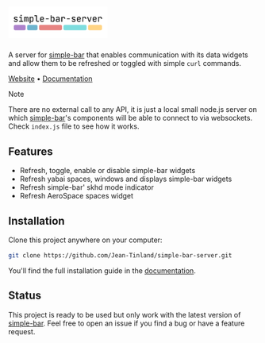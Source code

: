 # <img src="./images/logo-simple-bar-server.png" width="200" alt="simple-bar-server" />

A server for [simple-bar](https://github.com/Jean-Tinland/simple-bar) that enables communication with its data widgets and allow them to be refreshed or toggled with simple `curl` commands.

[Website](https://www.jeantinland.com/toolbox/simple-bar-server) • [Documentation](https://www.jeantinland.com/en/toolbox/simple-bar-server/documentation)

> [!NOTE]
> There are no external call to any API, it is just a local small node.js server on which [simple-bar](https://github.com/Jean-Tinland/simple-bar)'s components will be able to connect to via websockets.
> Check `index.js` file to see how it works.

## Features

- Refresh, toggle, enable or disable simple-bar widgets
- Refresh yabai spaces, windows and displays simple-bar widgets
- Refresh simple-bar' skhd mode indicator
- Refresh AeroSpace spaces widget

## Installation

Clone this project anywhere on your computer:

```bash
git clone https://github.com/Jean-Tinland/simple-bar-server.git
```

You'll find the full installation guide in the [documentation](https://www.jeantinland.com/toolbox/simple-bar-server/documentation/installation/).

## Status

This project is ready to be used but only work with the latest version of [simple-bar](https://github.com/Jean-Tinland/simple-bar). Feel free to open an issue if you find a bug or have a feature request.
